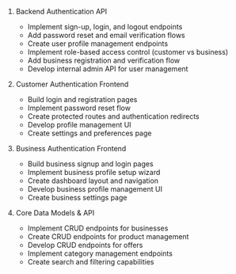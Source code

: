 1. Backend Authentication API
   - Implement sign-up, login, and logout endpoints
   - Add password reset and email verification flows
   - Create user profile management endpoints
   - Implement role-based access control (customer vs business)
   - Add business registration and verification flow
   - Develop internal admin API for user management

2. Customer Authentication Frontend
   - Build login and registration pages
   - Implement password reset flow
   - Create protected routes and authentication redirects
   - Develop profile management UI
   - Create settings and preferences page

3. Business Authentication Frontend
   - Build business signup and login pages
   - Implement business profile setup wizard
   - Create dashboard layout and navigation
   - Develop business profile management UI
   - Create business settings page

4. Core Data Models & API
   - Implement CRUD endpoints for businesses
   - Create CRUD endpoints for product management
   - Develop CRUD endpoints for offers
   - Implement category management endpoints
   - Create search and filtering capabilities
